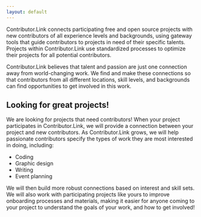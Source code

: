 ```yaml
---
layout: default
---
```


Contributor.Link connects participating free and open source projects with new contributors of all experience levels and backgrounds, using gateway tools that guide contributors to projects in need of their specific talents. Projects within Contributor.Link use standardized processes to optimize their projects for all potential contributors.

Contributor.Link believes that talent and passion are just one connection away from world-changing work. We find and make these connections so that contributors from all different locations, skill levels, and backgrounds can find opportunities to get involved in this work.

## Looking for great projects!

We are looking for projects that need contributors! When your project participates in Contributor.Link, we will provide a connection between your project and new contributors. As Contributor.Link grows, we will help passionate contributors specify the types of work they are most interested in doing, including:
 
 - Coding
 - Graphic design
 - Writing
 - Event planning

We will then build more robust connections based on interest and skill sets. We will also work with participating projects like yours to improve onboarding processes and materials, making it easier for anyone coming to your project to understand the goals of your work, and how to get involved!


